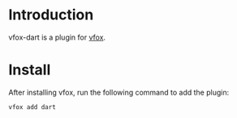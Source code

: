 # Introduction
vfox-dart is a plugin for [vfox](https://vfox.lhan.me/).
# Install
After installing vfox, run the following command to add the plugin:
```bash
vfox add dart
```
